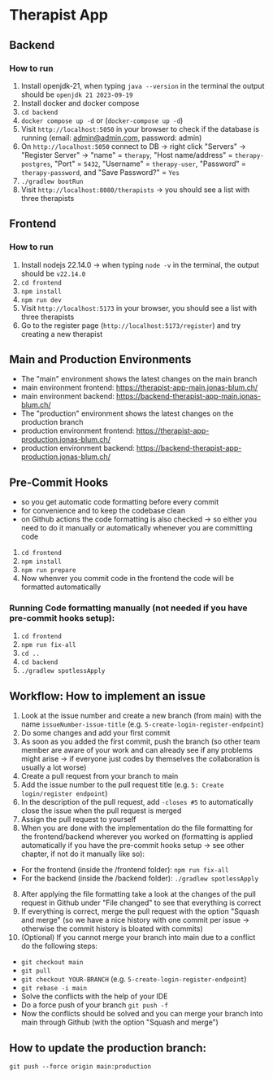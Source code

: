 # Therapist App

## Backend

### How to run

1. Install openjdk-21, when typing `java --version` in the terminal the output should be `openjdk 21 2023-09-19`
2. Install docker and docker compose
3. `cd backend`
4. `docker compose up -d` or (`docker-compose up -d`)
5. Visit `http://localhost:5050` in your browser to check if the database is running (email: admin@admin.com, password: admin)
6. On `http://localhost:5050` connect to DB -> right click "Servers" -> "Register Server" -> "name" = `therapy`, "Host name/address" = `therapy-postgres`, "Port" = `5432`, "Username" = `therapy-user`, "Password" = `therapy-password`, and "Save Password?" = `Yes`
7. `./gradlew bootRun`
8. Visit `http://localhost:8080/therapists` -> you should see a list with three therapists

## Frontend

### How to run

1. Install nodejs 22.14.0 -> when typing `node -v` in the terminal, the output should be `v22.14.0`
2. `cd frontend`
3. `npm install`
4. `npm run dev`
5. Visit `http://localhost:5173` in your browser, you should see a list with three therapists
6. Go to the register page (`http://localhost:5173/register`) and try creating a new therapist

## Main and Production Environments

- The "main" environment shows the latest changes on the main branch
- main environment frontend: https://therapist-app-main.jonas-blum.ch/
- main environment backend: https://backend-therapist-app-main.jonas-blum.ch/
- The "production" environment shows the latest changes on the production branch
- production environment frontend: https://therapist-app-production.jonas-blum.ch/
- production environment backend: https://backend-therapist-app-production.jonas-blum.ch/

## Pre-Commit Hooks

- so you get automatic code formatting before every commit
- for convenience and to keep the codebase clean
- on Github actions the code formatting is also checked -> so either you need to do it manually or automatically whenever you are committing code

1. `cd frontend`
2. `npm install`
3. `npm run prepare`
4. Now whenver you commit code in the frontend the code will be formatted automatically

### Running Code formatting manually (not needed if you have pre-commit hooks setup):

1. `cd frontend`
2. `npm run fix-all`
3. `cd ..`
4. `cd backend`
5. `./gradlew spotlessApply`

## Workflow: How to implement an issue

1. Look at the issue number and create a new branch (from main) with the name `issueNumber-issue-title` (e.g. `5-create-login-register-endpoint`)
2. Do some changes and add your first commit
3. As soon as you added the first commit, push the branch (so other team member are aware of your work and can already see if any problems might arise -> if everyone just codes by themselves the collaboration is usually a lot worse)
4. Create a pull request from your branch to main
5. Add the issue number to the pull request title (e.g. `5: Create login/register endpoint`)
6. In the description of the pull request, add `-closes #5` to automatically close the issue when the pull request is merged
7. Assign the pull request to yourself
8. When you are done with the implementation do the file formatting for the frontend/backend wherever you worked on (formatting is applied automatically if you have the pre-commit hooks setup -> see other chapter, if not do it manually like so):

- For the frontend (inside the /frontend folder): `npm run fix-all`
- For the backend (inside the /backend folder): `./gradlew spotlessApply`

8. After applying the file formatting take a look at the changes of the pull request in Github under "File changed" to see that everything is correct
9. If everything is correct, merge the pull request with the option "Squash and merge" (so we have a nice history with one commit per issue -> otherwise the commit history is bloated with commits)
10. (Optional) If you cannot merge your branch into main due to a conflict do the following steps:

- `git checkout main`
- `git pull`
- `git checkout YOUR-BRANCH` (e.g. `5-create-login-register-endpoint`)
- `git rebase -i main`
- Solve the conflicts with the help of your IDE
- Do a force push of your branch `git push -f`
- Now the conflicts should be solved and you can merge your branch into main through Github (with the option "Squash and merge")

## How to update the production branch:

`git push --force origin main:production`
